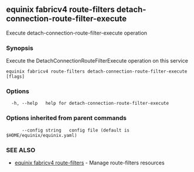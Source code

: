 ## equinix fabricv4 route-filters detach-connection-route-filter-execute

Execute detach-connection-route-filter-execute operation

### Synopsis

Execute the DetachConnectionRouteFilterExecute operation on this service

```
equinix fabricv4 route-filters detach-connection-route-filter-execute [flags]
```

### Options

```
  -h, --help   help for detach-connection-route-filter-execute
```

### Options inherited from parent commands

```
      --config string   config file (default is $HOME/equinix/equinix.yaml)
```

### SEE ALSO

* [equinix fabricv4 route-filters](equinix_fabricv4_route-filters.md)	 - Manage route-filters resources


